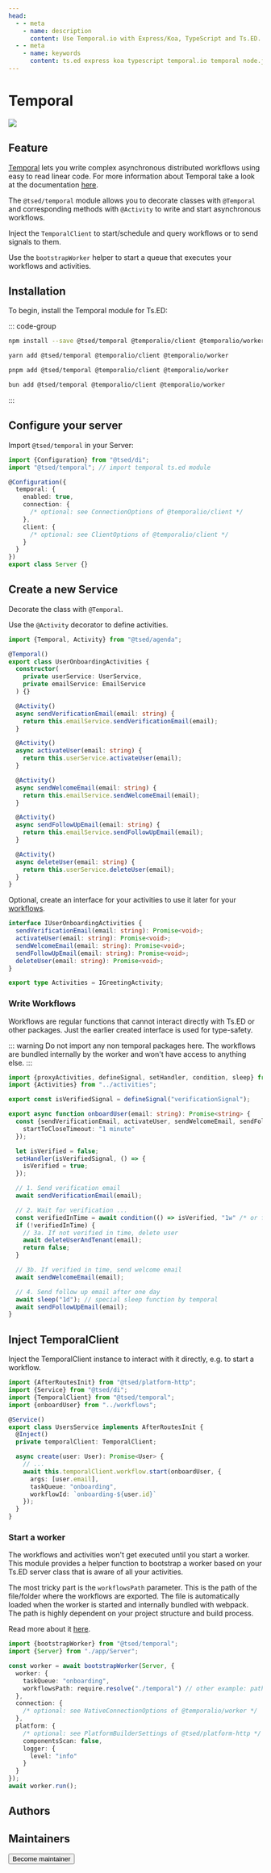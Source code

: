 ```yaml
---
head:
  - - meta
    - name: description
      content: Use Temporal.io with Express/Koa, TypeScript and Ts.ED. Temporal is an open source durable execution system. Write code that’s fault tolerant, durable, and simple.
  - - meta
    - name: keywords
      content: ts.ed express koa typescript temporal.io temporal node.js javascript decorators
---
```


# Temporal

<div class="flex items-center justify-center pt-6">
 <a href="https://temporal.io/">
<img src="/temporal.svg" />
 </a>
</div>

## Feature

[Temporal](https://temporal.io) lets you write complex asynchronous distributed workflows using easy to read linear code. For more information about Temporal take a look at the documentation [here](https://docs.temporal.io/).

The `@tsed/temporal` module allows you to decorate classes with `@Temporal` and
corresponding methods with `@Activity` to write and start asynchronous workflows.

Inject the `TemporalClient` to start/schedule and query workflows or to send signals to them.

Use the `bootstrapWorker` helper to start a queue that executes your workflows and activities.

## Installation

To begin, install the Temporal module for Ts.ED:

::: code-group

```sh [npm]
npm install --save @tsed/temporal @temporalio/client @temporalio/worker
```

```sh [yarn]
yarn add @tsed/temporal @temporalio/client @temporalio/worker
```

```sh [pnpm]
pnpm add @tsed/temporal @temporalio/client @temporalio/worker
```

```sh [bun]
bun add @tsed/temporal @temporalio/client @temporalio/worker
```

:::

## Configure your server

Import `@tsed/temporal` in your Server:

```typescript
import {Configuration} from "@tsed/di";
import "@tsed/temporal"; // import temporal ts.ed module

@Configuration({
  temporal: {
    enabled: true,
    connection: {
      /* optional: see ConnectionOptions of @temporalio/client */
    },
    client: {
      /* optional: see ClientOptions of @temporalio/client */
    }
  }
})
export class Server {}
```

## Create a new Service

Decorate the class with `@Temporal`.

Use the `@Activity` decorator to define activities.

```typescript
import {Temporal, Activity} from "@tsed/agenda";

@Temporal()
export class UserOnboardingActivities {
  constructor(
    private userService: UserService,
    private emailService: EmailService
  ) {}

  @Activity()
  async sendVerificationEmail(email: string) {
    return this.emailService.sendVerificationEmail(email);
  }

  @Activity()
  async activateUser(email: string) {
    return this.userService.activateUser(email);
  }

  @Activity()
  async sendWelcomeEmail(email: string) {
    return this.emailService.sendWelcomeEmail(email);
  }

  @Activity()
  async sendFollowUpEmail(email: string) {
    return this.emailService.sendFollowUpEmail(email);
  }

  @Activity()
  async deleteUser(email: string) {
    return this.userService.deleteUser(email);
  }
}
```

Optional, create an interface for your activities to use it later for your [workflows](https://docs.temporal.io/workflows).

```ts
interface IUserOnboardingActivities {
  sendVerificationEmail(email: string): Promise<void>;
  activateUser(email: string): Promise<void>;
  sendWelcomeEmail(email: string): Promise<void>;
  sendFollowUpEmail(email: string): Promise<void>;
  deleteUser(email: string): Promise<void>;
}

export type Activities = IGreetingActivity;
```

### Write Workflows

Workflows are regular functions that cannot interact directly with Ts.ED or other packages. Just the earlier created interface is used for type-safety.

::: warning
Do not import any non temporal packages here. The workflows are bundled internally by the worker and won't have access to anything else.
:::

```ts
import {proxyActivities, defineSignal, setHandler, condition, sleep} from "@temporalio/workflow";
import {Activities} from "../activities";

export const isVerifiedSignal = defineSignal("verificationSignal");

export async function onboardUser(email: string): Promise<string> {
  const {sendVerificationEmail, activateUser, sendWelcomeEmail, sendFollowUpEmail, deleteUser} = proxyActivities<Activities>({
    startToCloseTimeout: "1 minute"
  });

  let isVerified = false;
  setHandler(isVerifiedSignal, () => {
    isVerified = true;
  });

  // 1. Send verification email
  await sendVerificationEmail(email);

  // 2. Wait for verification ...
  const verifiedInTime = await condition(() => isVerified, "1w" /* or for a timeout */);
  if (!verifiedInTime) {
    // 3a. If not verified in time, delete user
    await deleteUserAndTenant(email);
    return false;
  }

  // 3b. If verified in time, send welcome email
  await sendWelcomeEmail(email);

  // 4. Send follow up email after one day
  await sleep("1d"); // special sleep function by temporal
  await sendFollowUpEmail(email);
}
```

## Inject TemporalClient

Inject the TemporalClient instance to interact with it directly, e.g. to start a workflow.

```typescript
import {AfterRoutesInit} from "@tsed/platform-http";
import {Service} from "@tsed/di";
import {TemporalClient} from "@tsed/temporal";
import {onboardUser} from "../workflows";

@Service()
export class UsersService implements AfterRoutesInit {
  @Inject()
  private temporalClient: TemporalClient;

  async create(user: User): Promise<User> {
    // ...
    await this.temporalClient.workflow.start(onboardUser, {
      args: [user.email],
      taskQueue: "onboarding",
      workflowId: `onboarding-${user.id}`
    });
  }
}
```

### Start a worker

The workflows and activities won't get executed until you start a worker. This module provides a helper function to bootstrap a worker based on your Ts.ED server class that is aware of all your activities.

The most tricky part is the `workflowsPath` parameter. This is the path of the file/folder where the workflows are exported. The file is automatically loaded when the worker is started and internally bundled with webpack. The path is highly dependent on your project structure and build process.

Read more about it [here](https://docs.temporal.io/typescript/troubleshooting/#webpack-errors).

```ts
import {bootstrapWorker} from "@tsed/temporal";
import {Server} from "./app/Server";

const worker = await bootstrapWorker(Server, {
  worker: {
    taskQueue: "onboarding",
    workflowsPath: require.resolve("./temporal") // other example: path.join(process.cwd(), 'dist/apps/api/temporal/index.ts');
  },
  connection: {
    /* optional: see NativeConnectionOptions of @temporalio/worker */
  },
  platform: {
    /* optional: see PlatformBuilderSettings of @tsed/platform-http */
    componentsScan: false,
    logger: {
      level: "info"
    }
  }
});
await worker.run();
```

## Authors

<GithubContributors :users="['ochrstn']"/>

## Maintainers

<GithubContributors :users="['ochrstn']"/>

<div class="flex items-center justify-center p-5">
<Button href="/contributing.html" class="rounded-medium">
 Become maintainer
</Button>
</div>
